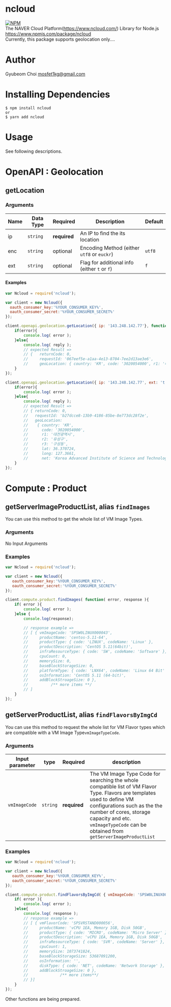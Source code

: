 ncloud
=======
[![NPM](https://nodei.co/npm/ncloud.png?compact=true)](https://nodei.co/npm/ncloud/)  
The NAVER Cloud Platform(https://www.ncloud.com/) Library for Node.js  
https://www.npmjs.com/package/ncloud  
Currently, this package supports geolocation only....

# Author
Gyubeom Choi <mosfet1kg@gmail.com>

# Installing Dependencies
```
$ npm install ncloud
or
$ yarn add ncloud
```

# Usage
See following descriptions.
# OpenAPI : Geolocation
## getLocation
### Arguments
| Name | Data Type | Required | Description                | Default |
|------|-----------|----------|----------------------------|---------|
| ip   | `string`  | <b>required</b> | An IP to find the its location |         |
| enc  | `string`  | optional | Encoding Method (either `utf8` or `euckr`) | `utf8`  |
| ext  | `string`  | optional | Flag for additional info (either `t` or `f`) | `f`   |


#### Examples
```javascript
var Ncloud = require('ncloud');

var client = new Ncloud({
  oauth_consumer_key:'%YOUR_CONSUMER_KEY%',
  oauth_consumer_secret:'%YOUR_CONSUMER_SECRET%'
});

client.openapi.geolocation.getLocation({ ip: '143.248.142.77'}, function( error, reply ){
    if(error){
        console.log( error );
    }else{
        console.log( reply );
        // expected Result =>
        // {   returnCode: 0,
        //     requestId: '067eef5e-a1aa-4e13-8704-7ee2d13ae3e6',
        //     geoLocation: { country: 'KR', code: '3020054000', r1: '대전광역시', r2: '유성구' } }
    }
});

client.openapi.geolocation.getLocation({ ip: '143.248.142.77', ext: 't'}, function( error, reply ){
    if(error){
        console.log( error );
    }else{
        console.log( reply );
        // expected Result =>
        // { returnCode: 0,
        //   requestId: 'b27dcce8-13b9-4186-85be-8e773dc28f2e',
        //   geoLocation:
        //    { country: 'KR',
        //      code: '3020054000',
        //      r1: '대전광역시',
        //      r2: '유성구',
        //      r3: '구성동',
        //      lat: 36.370724,
        //      long: 127.3661,
        //      net: 'Korea Advanced Institute of Science and Technology' } }
    }
});
```


# Compute : Product  
## getServerImageProductList, alias `findImages` 
You can use this method to get the whole list of VM Image Types.

### Arguments  
 No Input Arguments
 
### Examples  
```javascript
var Ncloud = require('ncloud');

var client = new Ncloud({
   oauth_consumer_key:'%YOUR_CONSUMER_KEY%',
   oauth_consumer_secret:'%YOUR_CONSUMER_SECRET%'
});

client.compute.product.findImages( function( error, response ){
    if( error ){
        console.log( error );
    }else {
        console.log(response);

        // response example =>
        // [ { vmImageCode: 'SPSW0LINUX000043',
        //     productName: 'centos-5.11-64',
        //     productType: { code: 'LINUX', codeName: 'Linux' },
        //     productDescription: 'CentOS 5.11(64bit)',
        //     infraResourceType: { code: 'SW', codeName: 'Software' },
        //     cpuCount: 0,
        //     memorySize: 0,
        //     baseBlockStorageSize: 0,
        //     platformType: { code: 'LNX64', codeName: 'Linux 64 Bit' },
        //     osInformation: 'CentOS 5.11 (64-bit)',
        //     addBlockStroageSize: 0 },
        //          /** more items **/
        // ]
    }
});
```


## getServerProductList, alias `findFlavorsByImgCd`  
You can use this method to request the whole list for VM Flavor types which are compatible with a VM Image Type`vmImageTypeCode`.  

### Arguments  

| Input parameter   | type       | Required    | description |
|-------------------|------------|-------------|-------------|
| `vmImageCode` | `string`   | **required**|  The VM Image Type Code for searching the whole compatible list of VM Flavor Type. Flavors are templates used to define VM configurations such as the the number of cores, storage capacity and etc. `vmImageTypeCode` can be obtained from `getServerImageProductList`|

### Examples  
```javascript
var Ncloud = require('ncloud');

var client = new Ncloud({
   oauth_consumer_key:'%YOUR_CONSUMER_KEY%',
   oauth_consumer_secret:'%YOUR_CONSUMER_SECRET%'
});

client.compute.product.findFlavorsByImgCd( { vmImageCode: 'SPSW0LINUX000031' }, function( error, response ){
    if( error ){
        console.log( error );
    }else{
        console.log( response );
        // response example =>
        // [ { vmFlavorCode: 'SPSVRSTAND000056',
        //     productName: 'vCPU 1EA, Memory 1GB, Disk 50GB',
        //     productType: { code: 'MICRO', codeName: 'Micro Server' },
        //     productDescription: 'vCPU 1EA, Memory 1GB, Disk 50GB',
        //     infraResourceType: { code: 'SVR', codeName: 'Server' },
        //     cpuCount: 1,
        //     memorySize: 1073741824,
        //     baseBlockStorageSize: 53687091200,
        //     osInformation: '',
        //     diskType: { code: 'NET', codeName: 'Network Storage' },
        //     addBlockStroageSize: 0 },
        //              /** more items**/
        // }]
    }
});
```
Other functions are being prepared.
